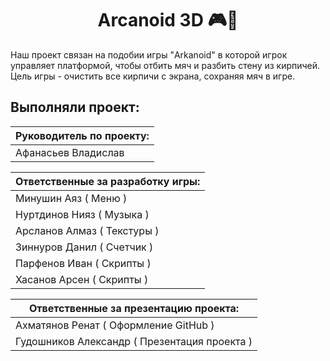 <h1 align="center">Arcanoid 3D 🎮🎲</h1> 
Наш проект связан на подобии игры "Arkanoid" в которой игрок управляет  платформой, чтобы отбить мяч и разбить стену из кирпичей. Цель игры - очистить все кирпичи с экрана, сохраняя мяч в игре.

## Выполняли проект: 

| Руководитель по проекту: |
|--------------------------|
| Афанасьев Владислав|

| Ответственные за разработку игры: |
|------------------------------------|
| Минушин Аяз  ( Меню ) |
| Нуртдинов Нияз ( Музыка ) |
| Арсланов Алмаз  ( Текстуры ) |
| Зиннуров Данил  ( Счетчик ) |
| Парфенов Иван  ( Скрипты ) |
| Хасанов Арсен  ( Скрипты )| 

|Ответственные за презентацию проекта: |
|------------------------------------|
|Ахматянов Ренат ( Оформление GitHub ) |
|Гудошников Александр ( Презентация проекта )|

